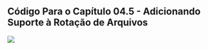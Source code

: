 ## Código Para o Capítulo 04.5 - Adicionando Suporte à Rotação de Arquivos

![](https://uddrapi.com/api/img?page=Code%20ch04.5)